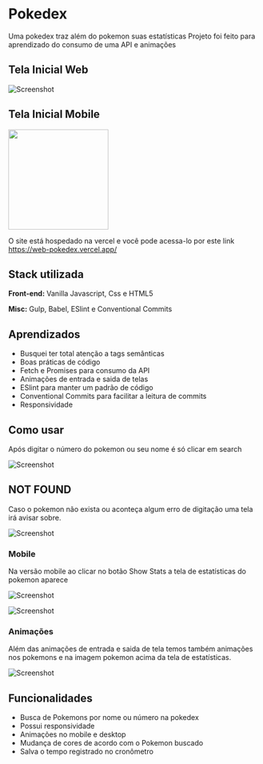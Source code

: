 # Pokedex

Uma pokedex traz além do pokemon suas estatísticas
Projeto foi feito para aprendizado do consumo de uma API e animações

## Tela Inicial Web

![Screenshot](./readme/img/init.png)

## Tela Inicial Mobile

<img src="./readme/img/initMobile.png" width="200" height="200" />

O site está hospedado na vercel e você pode acessa-lo por este link https://web-pokedex.vercel.app/

## Stack utilizada

**Front-end:** Vanilla Javascript, Css e HTML5

**Misc:** Gulp, Babel, ESlint e Conventional Commits

## Aprendizados

- Busquei ter total atenção a tags semânticas
- Boas práticas de código
- Fetch e Promises para consumo da API
- Animações de entrada e saida de telas
- ESlint para manter um padrão de código
- Conventional Commits para facilitar a leitura de commits
- Responsividade

## Como usar

Após digitar o número do pokemon ou seu nome é só clicar em search

![Screenshot](./readme/img/search.gif)

## NOT FOUND

Caso o pokemon não exista ou aconteça algum erro de digitação uma tela irá avisar sobre.

![Screenshot](./readme/img/notFound.png)

### Mobile

Na versão mobile ao clicar no botão Show Stats a tela de estatísticas do pokemon aparece

![Screenshot](./readme/img/searchMobile.gif)

![Screenshot](./readme/img/statsMobile.png)

### Animações

Além das animações de entrada e saida de tela temos também animações nos pokemons e na imagem pokemon acima da tela
de estatísticas.

![Screenshot](./readme/img/animate.gif)

## Funcionalidades

- Busca de Pokemons por nome ou número na pokedex
- Possui responsividade
- Animações no mobile e desktop
- Mudança de cores de acordo com o Pokemon buscado
- Salva o tempo registrado no cronômetro

